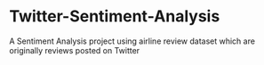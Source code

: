 # Twitter-Sentiment-Analysis
A Sentiment Analysis project using airline review dataset which are originally reviews posted on Twitter
